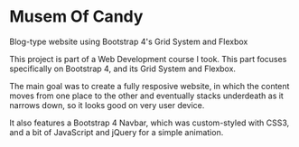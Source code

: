 # Musem Of Candy
Blog-type website using Bootstrap 4's Grid System and Flexbox

This project is part of a Web Development course I took. This part focuses specifically on Bootstrap 4, and its Grid System and Flexbox.

The main goal was to create a fully resposive website, in which the content moves from one place to the other and eventually stacks underdeath as it narrows down, so it looks good on very user device.

It also features a Bootstrap 4 Navbar, which was custom-styled with CSS3, and a bit of JavaScript and jQuery for a simple animation.
